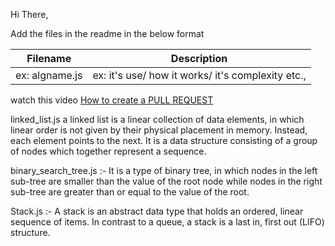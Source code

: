 Hi There,

Add the files in the readme in the below format

| Filename      | Description |
| ----------- | ----------- |
| ex: algname.js      | ex: it's use/ how it works/ it's complexity etc.,  |



watch this video [How to create a PULL REQUEST](https://youtu.be/rgbCcBNZcdQ)



linked_list.js  a linked list is a linear collection of data elements, in which linear order is not given by their physical placement in memory. Instead, each element points to the next. It is a data structure consisting of a group of nodes which together represent a sequence.

binary_search_tree.js :- It is a type of binary tree, in which nodes in the left sub-tree are smaller than the value of the root node while nodes in the right sub-tree are greater than or equal to the value of the root.

Stack.js :- A stack is an abstract data type that holds an ordered, linear sequence of items. In contrast to a queue, a stack is a last in, first out (LIFO) structure.

